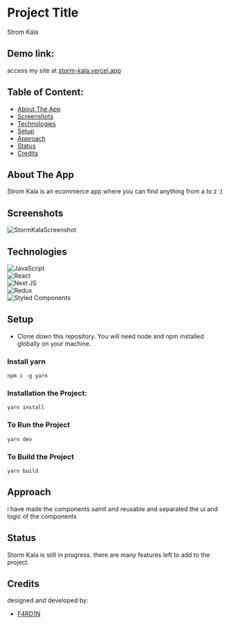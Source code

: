 # Project Title
Strom Kala

## Demo link:
access my site at [storm-kala.vercel.app](https://storm-kala.vercel.app)

## Table of Content:

- [About The App](#about-the-app)
- [Screenshots](#screenshots)
- [Technologies](#technologies)
- [Setup](#setup)
- [Approach](#approach)
- [Status](#status)
- [Credits](#credits)

## About The App
Strom Kala is an ecommerce app where you can find anything from a to z :)

## Screenshots

![StormKalaScreenshot](https://iili.io/UFFwwQ.png)

## Technologies
![JavaScript](https://img.shields.io/badge/javascript-%23323330.svg?style=for-the-badge&logo=javascript&logoColor=%23F7DF1E)
<br />
![React](https://img.shields.io/badge/react-%2320232a.svg?style=for-the-badge&logo=react&logoColor=%2361DAFB)
<br />
![Next JS](https://img.shields.io/badge/Next-black?style=for-the-badge&logo=next.js&logoColor=white)
<br />
![Redux](https://img.shields.io/badge/redux-%23593d88.svg?style=for-the-badge&logo=redux&logoColor=white)
<br />
![Styled Components](https://img.shields.io/badge/styled--components-DB7093?style=for-the-badge&logo=styled-components&logoColor=white)

## Setup
- Clone down this repository. You will need node and npm installed globally on your machine.
### Install yarn
`npm i -g yarn`
### Installation the Project:
`yarn install`
### To Run the Project
`yarn dev`
### To Build the Project
`yarn build`

## Approach
i have made the components samll and reusable and separated the ui and logic of the components

## Status
Storm Kala is still in progress. there are many features left to add to the project.

## Credits
designed and developed by:
- [F4RD1N](https://github.com/F4RD1N)
